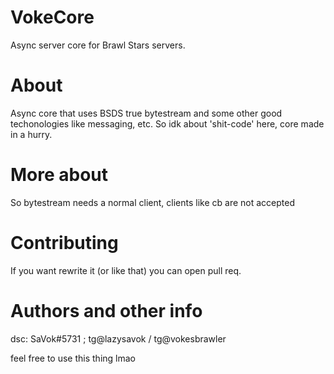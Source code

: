 # VokeCore
Async server core for Brawl Stars servers.

# About

Async core that uses BSDS true bytestream and some other good techonologies like messaging, etc. So idk about 'shit-code' here, core made in a hurry.

# More about

So bytestream needs a normal client, clients like cb are not accepted

# Contributing

If you want rewrite it (or like that) you can open pull req.

# Authors and other info

dsc: SaVok#5731 ; tg@lazysavok / tg@vokesbrawler

feel free to use this thing lmao


